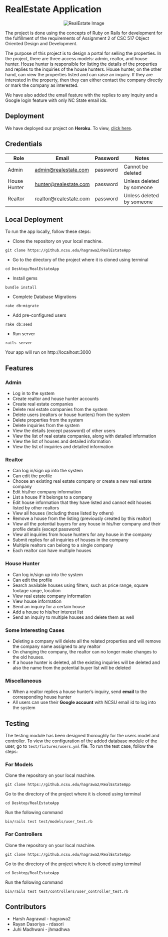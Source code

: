 # RealEstate Application

<p align="center">
<img alt="RealEstate Image" src="https://github.ncsu.edu/hagrawa2/RealEstateApp/blob/master/public/nav.gif">
</p>

The project is done using the concepts of Ruby on Rails for development for the fulfillment of the requirements of Assignment 2 of CSC 517 Object Oriented Design and Development. 

The purpose of this project is to design a portal for selling the properties. In the project, there are three access models: admin, realtor, and house hunter. House hunter is responsible for listing the details of the properties and replies to the inquiries of the house hunters. House hunter, on the other hand, can view the properties listed and can raise an inquiry. If they are interested in the property, then they can either contact the company directly or mark the company as interested.

We have also added the email feature with the replies to any inquiry and a Google login feature with only NC State email ids.
 
## Deployment 

We have deployed our project on **Heroku**. To view, [click here](https://whispering-coast-30139.herokuapp.com).

## Credentials

| Role | Email | Password | Notes |
| --- | --- | --- | --- |
| Admin | admin@realestate.com | password | Cannot be deleted |
| House Hunter | hunter@realestate.com | password | Unless deleted by someone |
| Realtor | realtor@realestate.com | password | Unless deleted by someone |


## Local Deployment

To run the app locally, follow these steps:

- Clone the repository on your local machine.

```
git clone https://github.ncsu.edu/hagrawa2/RealEstateApp
```

- Go to the directory of the project where it is cloned using terminal

```
cd Desktop/RealEstateApp
```


- Install gems
```
bundle install
```
-  Complete Database Migrations
```
rake db:migrate
```
- Add pre-configured users
```
rake db:seed
```
- Run server
```
rails server
```
Your app will run on http://localhost:3000


## Features
### Admin
  - Log in to the system
  - Create realtor and house hunter accounts
  - Create real estate companies
  - Delete real estate companies from the system
  - Delete users (realtors or house hunters) from the system
  - Delete properties from the system
  - Delete inquiries from the system
  - View the details (except password) of other users
  - View the list of real estate companies, along with detailed information
  - View the list of houses and detailed information
  - View the list of inquiries and detailed information

### Realtor
  - Can log in/sign up into the system
  - Can edit the profile
  - Choose an existing real estate company or create a new real estate company
  - Edit his/her company information
  - List a house if it belongs to a company
  - Edit house information that they have listed and cannot edit houses listed by other realtors
  - View all houses (including those listed by others)
  - Remove a house from the listing (previously created by this realtor)
  - View all the potential buyers for any house in his/her company and their profile details (except password)
  - View all inquiries from house hunters for any house in the company
  - Submit replies for all inquiries of houses in the company
  - Multiple realtors can belong to a single company
  - Each realtor can have multiple houses
  

### House Hunter
  - Can log in/sign up into the system
  - Can edit the profile
  - Search available houses using filters, such as price range, square footage range, location
  - View real estate company information
  - View house information
  - Send an inquiry for a certain house
  - Add a house to his/her interest list
  - Send an inquiry to multiple houses and delete them as well
  
### Some Interesting Cases
   - Deleting a company will delete all the related properties and will remove the company name assigned to any realtor
   - On changing the company, the realtor can no longer make changes to the old houses.
   - If a house hunter is deleted, all the existing inquiries will be deleted and also the name from the potential buyer list will be deleted
  
### Miscellaneous
   - When a realtor replies a house hunter’s inquiry, send **email** to the corresponding house hunter
   - All users can use their **Google account** with NCSU email id to log into the system
    
## Testing 

The testing module has been designed thoroughly for the users model and controller. To view the configuration of the added database module of the user, go to `test/fixtures/users.yml` file. To run the test case, follow the steps:

### For Models

Clone the repository on your local machine.

```
git clone https://github.ncsu.edu/hagrawa2/RealEstateApp
```

Go to the directory of the project where it is cloned using terminal

```
cd Desktop/RealEstateApp
```

Run the following command

```
bin/rails test test/models/user_test.rb
```



### For Controllers

Clone the repository on your local machine.

```
git clone https://github.ncsu.edu/hagrawa2/RealEstateApp
```

Go to the directory of the project where it is cloned using terminal

```
cd Desktop/RealEstateApp
```

Run the following command

```
bin/rails test test/controllers/user_controller_test.rb
```


## Contributors

  - Harsh Aagrawal - hagrawa2
  - Rayan Dasoriya - rdasori
  - Juhi Madhwani - jhmadhwa
